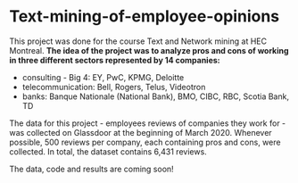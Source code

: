 # Text-mining-of-employee-opinions

This project was done for the course Text and Network mining at HEC Montreal.
**The idea of the project was to analyze pros and cons of working in three different sectors represented by 14 companies:**

*	consulting - Big 4: EY, PwC, KPMG, Deloitte
*	telecommunication: Bell, Rogers, Telus, Videotron
*	banks:  Banque Nationale (National Bank), BMO, CIBC, RBC, Scotia Bank, TD

The data for this project - employees reviews of companies they work for - was collected on Glassdoor at the beginning of March 2020.
Whenever possible, 500 reviews per company, each containing pros and cons, were collected. In total, the dataset contains 6,431 reviews.

The data, code and results are coming soon!




